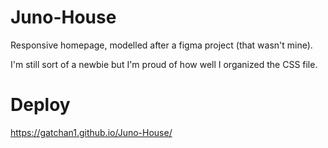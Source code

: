 # Juno-House
Responsive homepage, modelled after a figma project (that wasn't mine).

I'm still sort of a newbie but I'm proud of how well I organized the CSS file.

# Deploy
https://gatchan1.github.io/Juno-House/
